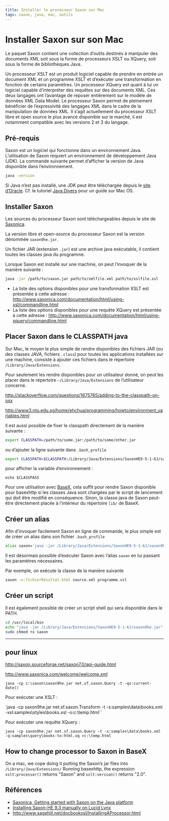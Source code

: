```yaml
---
title: Installer le processeur Saxon sur Mac
tags: saxon, java, mac, outils
---
```


# Installer Saxon sur son Mac

Le paquet Saxon contient une collection d’outils destinés à manipuler des documents XML soit sous la forme de processeurs XSLT ou XQuery, soit sous la forme de bibliothèques Java.

Un processeur XSLT est un produit logiciel capable de prendre en entrée un document XML et un programme XSLT et d’exécuter une transformation en fonction de certains paramètres. Un processeur XQuery est quant à lui un logiciel capable d’interpréter des requêtes sur des documents XML. Ces deux langages ont l’avantage de reposer entièrement sur le modèle de données XML Data Model. Le processeur Saxon permet de pleinement bénéficier de l’expressivité des langages XML dans le cadre de la manipulation de données XML. Il s’agit actuellement du processeur XSLT libre et open source le plus avancé disponible sur le marché, il est notamment compatible avec les versions 2 et 3 du langage.

## Pré-requis

Saxon est un logiciel qui fonctionne dans un environnement Java. L’utilisation de Saxon requiert un environnement de développement Java (JDK). La commande suivante permet d’afficher la version de Java disponible dans l’environnement.

```bash
java -version
```

Si Java n’est pas installé, une JDK peut être téléchargée depuis le [site d’Oracle](http://www.oracle.com/technetwork/java/javase/downloads/index.html). Cf. le tutoriel [Java Divers](nJavaDivers.md) pour un guide sur Mac OS.

## Installer Saxon

Les sources du processeur Saxon sont téléchargeables depuis le site de [Saxonica](http://saxonica.com/welcome/welcome.xml).

La version libre et open-source du processeur Saxon est la version dénommée `saxon9he.jar`. 

Un fichier JAR (extension `.jar`) est une archive java exécutable, il contient toutes les classes java du programme. 

Lorsque Saxon est installé sur une machine, on peut l’invoquer de la manière suivante :

```bash
java -jar /path/to/saxon.jar path/to/xmlfile.xml path/to/xslfile.xsl
```

- La liste des options disponibles pour une transformation XSLT est présentée à cette adresse : http://www.saxonica.com/documentation/html/using-xsl/commandline.html
- La liste des options disponibles pour une requête XQuery est présentée à cette adresse : http://www.saxonica.com/documentation/html/using-xquery/commandline.html


## Placer Saxon dans le CLASSPATH java

Sur Mac, le moyen le plus simple de rendre disponibles des fichiers JAR (ou des classes JAVA, fichiers `.class`) pour toutes les applications installées sur une machine, consiste à ajouter ces fichiers dans le répertoire `/Library/Java/Extensions`.

Pour seulement les rendre disponibles pour un utilisateur donné, on peut les placer dans le répertoire `~/Library/Java/Extensions` de l’utilisateur concerné.

http://stackoverflow.com/questions/1675765/adding-to-the-classpath-on-osx

http://www3.ntu.edu.sg/home/ehchua/programming/howto/environment_variables.html

Il est aussi possible de fixer le classpath directement de la manière suivante :

```bash
export CLASSPATH=/path/to/some.jar:/path/to/some/other.jar
```

ou d’ajouter la ligne suivante dans `.bash_profile`

```bash
export CLASSPATH=$CLASSPATH:/Library/Java/Extensions/SaxonHE9-5-1-6J/saxon9he.jar  # put saxon in the path
```

pour afficher la variable d’environnement :

`echo $CLASSPASS`

Pour une utilisation avec [BaseX](http://basex.org), cela suffit pour rendre Saxon disponible pour basexhttp si les classes Java sont chargées par le script de lancement qui doit être modifié en conséquence. Sinon, la classe java de Saxon peut-être directement placée à l’intérieur du répertoire `lib/` de BaseX.

## Créer un alias

Afin d’invoquer facilement Saxon en ligne de commande, le plus simple est de créer un alias dans son fichier `.bash_profile`

```bash
alias saxon='java -jar /Library/Java/Extensions/SaxonHE9-5-1-6J/saxon9he.jar'
```

Il est désormais possible d’exécuter Saxon avec l’alias `saxon` en lui passant les paramètres nécessaires.

Par exemple, on exécute la classe de la manière suivante

```bash
saxon -o:fichierRésultat.html source.xml programme.xsl
```

## Créer un script

Il est également possible de créer un script shell qui sera disponible dans le PATH. 

```bash
cd /usr/local/bin
echo "java -jar /Library/Java/Extensions/SaxonHE9-5-1-6J/saxon9he.jar" | sudo tee saxon # add -a for append
sudo chmod +x saxon
```



------

## pour linux

http://saxon.sourceforge.net/saxon7.0/api-guide.html

http://www.saxonica.com/welcome/welcome.xml

`java -cp c:\saxon\saxon9he.jar net.sf.saxon.Query -t -qs:current-date()`

Pour exécuter une XSLT :

`java -cp saxon9he.jar net.sf.saxon.Transform -t -s:samples\data\books.xml
     -xsl:samples\styles\books.xsl -o:c:\temp.html``

Pour exécuter une requête XQuery :

`java -cp saxon9he.jar net.sf.saxon.Query -t -s:samples\data\books.xml -q:samples\query\books-to-html.xq >c:\temp.html`


## How to change processor to Saxon in BaseX

On a mac, we cope doing it putting the Saxon’s jar files into `/Library/Java/Extensions/`
Running basexhttp, the expression `xslt:processor()` returns "Saxon" and `xslt:version()` returns "2.0".



## Références

- [Saxonica, Getting started with Saxon on the Java platform](http://www.saxonica.com/html/documentation/about/gettingstarted/gettingstartedjava.html)
- [Installing Saxon-HE 9.3 manually on Lucid Lynx](http://johnbokma.com/mexit/2011/07/04/installing-saxon-he-ubuntu.html)
- http://www.sagehill.net/docbookxsl/InstallingAProcessor.html